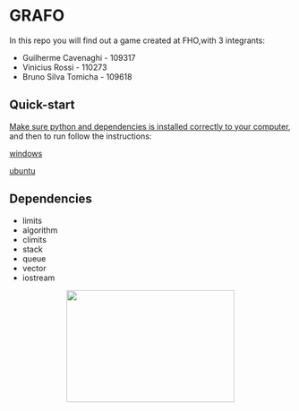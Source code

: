 # GRAFO 
In this repo you will find out a game created at FHO,with 3 integrants:
<ul>
  <li>Guilherme Cavenaghi - 109317</li>
  <li>Vinicius Rossi - 110273</li> 
  <li>Bruno Silva Tomicha - 109618</li>
</ul>
  
## Quick-start
[Make sure python and dependencies is installed correctly to your computer](https://code.visualstudio.com/docs/cpp/config-wsl), and then to run follow the instructions:

[windows](https://www.alura.com.br/artigos/compilando-executando-programas-c-c-windows)
 
[ubuntu](https://www.inf.pucrs.br/~pinho/LaproI/Unix/CompilandoProgramas.htm)

## Dependencies
<ul>
  <li>limits</li>
  <li>algorithm</li>
  <li>climits</li>
  <li>stack</li>
  <li>queue</li>
  <li>vector</li>
  <li>iostream</li>
</ul>

<p align = "center">
<img width=300 height=200 src=https://github.com/Guilherme-del/uniararas/blob/master/img/fho.png >
<p>

